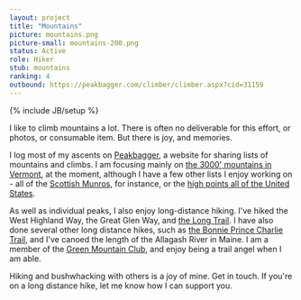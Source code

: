 ```yaml
---
layout: project
title: "Mountains"
picture: mountains.png
picture-small: mountains-200.png
status: Active
role: Hiker
stub: mountains
ranking: 4
outbound: https://peakbagger.com/climber/climber.aspx?cid=31159
---
```

{% include JB/setup %}

I like to climb mountains a lot. There is often no deliverable for this effort, or photos, or consumable item. But there is joy, and memories. 

I log most of my ascents on [Peakbagger](https://peakbagger.com/climber/climber.aspx?cid=31159), a website for sharing lists of mountains and climbs. I am focusing mainly on [the 3000' mountains in Vermont](https://peakbagger.com/List.aspx?lid=-938395&cid=31159), at the moment, although I have a few other lists I enjoy working on - all of the [Scottish Munros](https://peakbagger.com/List.aspx?lid=5521&cid=31159), for instance, or the [high points all of the United States](https://peakbagger.com/List.aspx?lid=12003&cid=31159).

As well as individual peaks, I also enjoy long-distance hiking. I've hiked the West Highland Way, the Great Glen Way, and [the Long Trail](https://www.greenmountainclub.org/the-long-trail/). I have also done several other long distance hikes, such as [the Bonnie Prince Charlie Trail](https://www.burntfen.com/projects/bonnie-prince-charlie-trail/), and I've canoed the length of the Allagash River in Maine. I am a member of the [Green Mountain Club](https://www.greenmountainclub.org/), and enjoy being a trail angel when I am able.

Hiking and bushwhacking with others is a joy of mine. Get in touch. If you're on a long distance hike, let me know how I can support you.